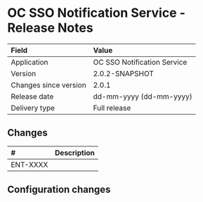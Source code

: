 # OC SSO Notification Service - Release Notes

| Field                     | Value                       |
|:------------------------- |:--------------------------- | 
| Application               | OC SSO Notification Service |
| Version                   | 2.0.2-SNAPSHOT              |
| Changes since version     | 2.0.1                       |
| Release date              | dd-mm-yyyy (dd-mm-yyyy)     |
| Delivery type             | Full release                |

## Changes
<!-- Please note only the stories should be added. -->

|#        | Description                                                   |
|:------- | :------------------------------------------------------------ |
|ENT-XXXX |                                                               |


## Configuration changes
